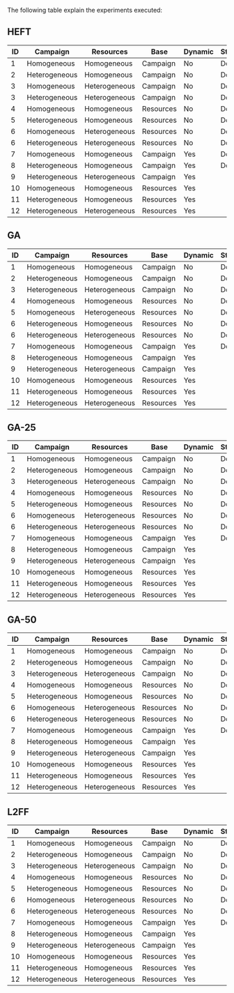 The following table explain the experiments executed:

## HEFT

| ID  | Campaign      | Resources     | Base      | Dynamic | Status |
|-----|---------------|---------------|-----------|---------|--------|
| 1   | Homogeneous   | Homogeneous   | Campaign  | No      | Done   |
| 2   | Heterogeneous | Homogeneous   | Campaign  | No      | Done   |
| 3   | Homogeneous   | Heterogeneous | Campaign  | No      | Done   |
| 3   | Heterogeneous | Heterogeneous | Campaign  | No      | Done   |
| 4   | Homogeneous   | Homogeneous   | Resources | No      | Done   |
| 5   | Heterogeneous | Homogeneous   | Resources | No      | Done   |
| 6   | Homogeneous   | Heterogeneous | Resources | No      | Done   |
| 6   | Heterogeneous | Heterogeneous | Resources | No      | Done   |
| 7   | Homogeneous   | Homogeneous   | Campaign  | Yes     | Done   |
| 8   | Heterogeneous | Homogeneous   | Campaign  | Yes     | Done   |
| 9   | Heterogeneous | Heterogeneous | Campaign  | Yes     |        |
| 10  | Homogeneous   | Homogeneous   | Resources | Yes     |        |
| 11  | Heterogeneous | Homogeneous   | Resources | Yes     |        |
| 12  | Heterogeneous | Heterogeneous | Resources | Yes     |        |

## GA

| ID  | Campaign      | Resources     | Base      | Dynamic | Status |
|-----|---------------|---------------|-----------|---------|--------|
| 1   | Homogeneous   | Homogeneous   | Campaign  | No      | Done   |
| 2   | Heterogeneous | Homogeneous   | Campaign  | No      | Done   |
| 3   | Heterogeneous | Heterogeneous | Campaign  | No      | Done   |
| 4   | Homogeneous   | Homogeneous   | Resources | No      | Done   |
| 5   | Homogeneous   | Heterogeneous | Resources | No      | Done   |
| 6   | Heterogeneous | Homogeneous   | Resources | No      | Done   |
| 6   | Heterogeneous | Heterogeneous | Resources | No      | Done   |
| 7   | Homogeneous   | Homogeneous   | Campaign  | Yes     | Done   |
| 8   | Heterogeneous | Homogeneous   | Campaign  | Yes     |        |
| 9   | Heterogeneous | Heterogeneous | Campaign  | Yes     |        |
| 10  | Homogeneous   | Homogeneous   | Resources | Yes     |        |
| 11  | Heterogeneous | Homogeneous   | Resources | Yes     |        |
| 12  | Heterogeneous | Heterogeneous | Resources | Yes     |        |

## GA-25

| ID  | Campaign      | Resources     | Base      | Dynamic | Status |
|-----|---------------|---------------|-----------|---------|--------|
| 1   | Homogeneous   | Homogeneous   | Campaign  | No      | Done   |
| 2   | Heterogeneous | Homogeneous   | Campaign  | No      | Done   |
| 3   | Heterogeneous | Heterogeneous | Campaign  | No      | Done   |
| 4   | Homogeneous   | Homogeneous   | Resources | No      | Done   |
| 5   | Heterogeneous | Homogeneous   | Resources | No      | Done   |
| 6   | Homogeneous   | Heterogeneous | Resources | No      | Done   |
| 6   | Heterogeneous | Heterogeneous | Resources | No      | Done   |
| 7   | Homogeneous   | Homogeneous   | Campaign  | Yes     | Done   |
| 8   | Heterogeneous | Homogeneous   | Campaign  | Yes     |        |
| 9   | Heterogeneous | Heterogeneous | Campaign  | Yes     |        |
| 10  | Homogeneous   | Homogeneous   | Resources | Yes     |        |
| 11  | Heterogeneous | Homogeneous   | Resources | Yes     |        |
| 12  | Heterogeneous | Heterogeneous | Resources | Yes     |        |

## GA-50

| ID  | Campaign      | Resources     | Base      | Dynamic | Status |
|-----|---------------|---------------|-----------|---------|--------|
| 1   | Homogeneous   | Homogeneous   | Campaign  | No      | Done   |
| 2   | Heterogeneous | Homogeneous   | Campaign  | No      | Done   |
| 3   | Heterogeneous | Heterogeneous | Campaign  | No      | Done   |
| 4   | Homogeneous   | Homogeneous   | Resources | No      | Done   |
| 5   | Heterogeneous | Homogeneous   | Resources | No      | Done   |
| 6   | Homogeneous   | Heterogeneous | Resources | No      | Done   |
| 6   | Heterogeneous | Heterogeneous | Resources | No      | Done   |
| 7   | Homogeneous   | Homogeneous   | Campaign  | Yes     | Done   |
| 8   | Heterogeneous | Homogeneous   | Campaign  | Yes     |        |
| 9   | Heterogeneous | Heterogeneous | Campaign  | Yes     |        |
| 10  | Homogeneous   | Homogeneous   | Resources | Yes     |        |
| 11  | Heterogeneous | Homogeneous   | Resources | Yes     |        |
| 12  | Heterogeneous | Heterogeneous | Resources | Yes     |        |

## L2FF

| ID  | Campaign      | Resources     | Base      | Dynamic | Status |
|-----|---------------|---------------|-----------|---------|--------|
| 1   | Homogeneous   | Homogeneous   | Campaign  | No      | Done   |
| 2   | Heterogeneous | Homogeneous   | Campaign  | No      | Done   |
| 3   | Heterogeneous | Heterogeneous | Campaign  | No      | Done   |
| 4   | Homogeneous   | Homogeneous   | Resources | No      | Done   |
| 5   | Heterogeneous | Homogeneous   | Resources | No      | Done   |
| 6   | Homogeneous   | Heterogeneous | Resources | No      | Done   |
| 6   | Heterogeneous | Heterogeneous | Resources | No      | Done   |
| 7   | Homogeneous   | Homogeneous   | Campaign  | Yes     | Done   |
| 8   | Heterogeneous | Homogeneous   | Campaign  | Yes     |        |
| 9   | Heterogeneous | Heterogeneous | Campaign  | Yes     |        |
| 10  | Homogeneous   | Homogeneous   | Resources | Yes     |        |
| 11  | Heterogeneous | Homogeneous   | Resources | Yes     |        |
| 12  | Heterogeneous | Heterogeneous | Resources | Yes     |        |